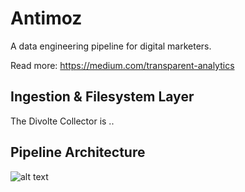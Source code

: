 # Antimoz

A data engineering pipeline for digital marketers.

Read more: https://medium.com/transparent-analytics

## Ingestion & Filesystem Layer

The Divolte Collector is ..

## Pipeline Architecture

![alt text](https://github.com/antimoz-om/antimoz/raw/master/Documents/Antimoz%20code%20structure%20-%20Page%201.png)
